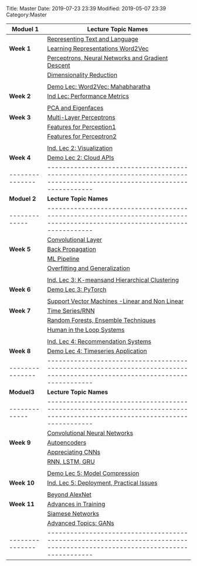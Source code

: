 Title: Master
Date: 2019-07-23 23:39
Modified: 2019-05-07 23:39
Category:Master




<SCRIPT language="JavaScript">
<!--hide

var password;
var pass1="aiml";


password=prompt('Please enter aiml to unlock this page!',' ');

if (password==pass1)
  alert('Password Correct! Click OK to enter!');
else
   {
    window.location="https://www.google.com/";
    }

//-->
</SCRIPT>





| **Moduel 1**  |**Lecture Topic Names**                                                                                                    | 
| ------------- |---------------------------------------------------------------------------------------------------------------------------|
|               |[Representing Text and Language](../lecture1-details.html)                                                                 |
| **Week 1**    |[Learning Representations Word2Vec](../lecture2-details.html)                                                              |
|               |[Perceptrons, Neural Networks and Gradient Descent](../lecture3-details.html)                                              |
|               |[Dimensionality Reduction](../lecture4-details.html)                                                                       |
|               |                                                                                                                           |
|               |[Demo Lec: Word2Vec: Mahabharatha](../spl1-details.html)                                                                   |
| **Week 2**    |[Ind Lec: Performance Metrics](../spl2-details.html)                                                                       |
|               |                                                                                                                           |
|               |[PCA and Eigenfaces](../lecture5-details.html)                                                                             |
|**Week 3**     |[Multi-Layer Perceptrons](../lecture6-details.html)                                                                        |
|               |[Features for Perception1](../lecture7-details.html)                                                                       |
|               |[Features for Perceptron2](../lecture8-details.html)                                                                       |
|               |                                                                                                                           |
|               |[Ind. Lec 2: Visualization](../spl3-details.html)                                                                          |
| **Week 4**    |[Demo Lec 2: Cloud APIs](../spl4-details.html)                                                                             |
|---------------|---------------------------------------------------------------------------------------------------------------------------|
| **Moduel 2**  | **Lecture Topic Names**                                                                                                   |
| ------------- |---------------------------------------------------------------------------------------------------------------------------|
|               |[Convolutional Layer](../lecture9-details.html)                                                                            |
| **Week 5**    |[ Back Propagation](../lecture10-details.html)                                                                             |
|               |[ML Pipeline](../lecture11-details.html)                                                                                   |
|               |[Overfitting and Generalization](../lecture12-details.html)                                                                |   
|               |                                                                                                                           |
|               |[Ind. Lec 3: K-meansand  Hierarchical Clustering](../spl5-details.html)                                                    |
| **Week 6**    |[Demo Lec 3: PyTorch](../spl6-details.html)                                                                                |
|               |                                                                                                                           |
|               |[Support Vector Machines -Linear and Non Linear](../lecture13-details.html)                                                |
| **Week 7**    |[Time Series/RNN](../lecture14-details.html)                                                                               |
|               |[Random Forests, Ensemble Techniques](../lecture15-details.html)                                                           |
|               |[Human in the Loop Systems](../lecture16-details.html)                                                                     |
|               |                                                                                                                           |
|               |[Ind. Lec 4: Recommendation Systems](../spl7-details.html)                                                                 |
| **Week 8**    |[Demo Lec 4: Timeseries Application](../spl8-details.html)                                                                 |
|---------------|---------------------------------------------------------------------------------------------------------------------------|
| **Moduel3**   | **Lecture Topic Names**                                                                                                   |
| ------------- |---------------------------------------------------------------------------------------------------------------------------|
|               |[Convolutional Neural Networks](../lecture17-details.html)                                                                 |
| **Week 9**    |[Autoencoders](../lecture18-details.html)                                                                                  |
|               |[Appreciating CNNs](../lecture19-details.html)                                                                             |
|               |[RNN, LSTM, GRU](../lecture20-details.html)                                                                                |
|               |                                                                                                                           |
|               |[Demo Lec 5: Model Compression](../spl9-details.html)                                                                      |
| **Week 10**   |[Ind. Lec 5: Deployment, Practical Issues](../spl10-details.html)                                                          |
|               |                                                                                                                           |
|               |[ Beyond AlexNet](../lecture21-details.html)                                                                               |
| **Week 11**   |[Advances in Training](../lecture22-details.html)                                                                          |
|               |[Siamese Networks](../lecture23-details.html)                                                                              |
|               |[Advanced Topics: GANs](../lecture24-details.html)                                                                         |
|---------------|---------------------------------------------------------------------------------------------------------------------------|

<script type="text/javascript">
function getwords() {
  text = words.value;
  document.getElementById("para").innerHTML += '<p>'+text
  document.getElementById("words").value = " "
}
</script>

